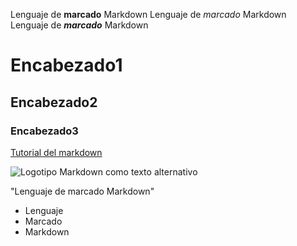 Lenguaje de **marcado** Markdown
Lenguaje de _marcado_ Markdown
Lenguaje de **_marcado_** Markdown
# Encabezado1
## Encabezado2
### Encabezado3

[Tutorial del markdown](https://www.markdowntutorial.com)

![Logotipo Markdown como texto alternativo](https://upload.wikimedia.org/wikipedia/commons/thumb/4/48/Markdown-mark.svg/1200px-Markdown-mark.svg.png)

"Lenguaje de marcado Markdown"

* Lenguaje
* Marcado
* Markdown